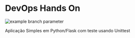 # DevOps Hands On

![example branch parameter](https://github.com/github/docs/actions/workflows/main.yml/badge.svg?branch=feature-1)

Aplicação Simples em Python/Flask com teste usando Unittest


